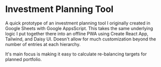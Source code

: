 # Investment Planning Tool

A quick prototype of an investment planning tool I originally created in Google Sheets with Google AppsScript. This takes the same
underlying logic I put together there into an offline PWA using Create React App, Tailwind, and Daisy UI. Doesn't allow
for much customization beyond the number of entries at each hierarchy.

It's main focus is making it easy to calculate re-balancing targets for planned portfolio.